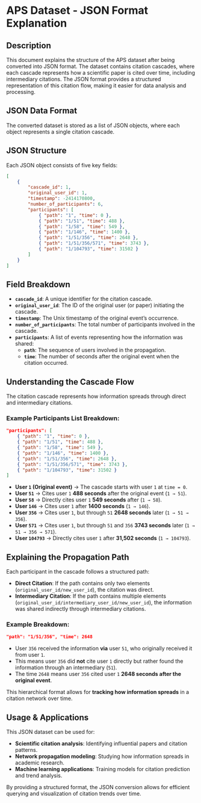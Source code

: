 # APS Dataset - JSON Format Explanation

## Description
This document explains the structure of the APS dataset after being converted into JSON format. The dataset contains citation cascades, where each cascade represents how a scientific paper is cited over time, including intermediary citations. The JSON format provides a structured representation of this citation flow, making it easier for data analysis and processing.

## JSON Data Format
The converted dataset is stored as a list of JSON objects, where each object represents a single citation cascade.

## JSON Structure
Each JSON object consists of five key fields:

```json
[
    {
        "cascade_id": 1,
        "original_user_id": 1,
        "timestamp": -2414170800,
        "number_of_participants": 6,
        "participants": [
            { "path": "1", "time": 0 },
            { "path": "1/51", "time": 488 },
            { "path": "1/58", "time": 549 },
            { "path": "1/146", "time": 1400 },
            { "path": "1/51/356", "time": 2648 },
            { "path": "1/51/356/571", "time": 3743 },
            { "path": "1/104793", "time": 31502 }
        ]
    }
]
```

## Field Breakdown
- **`cascade_id`**: A unique identifier for the citation cascade.
- **`original_user_id`**: The ID of the original user (or paper) initiating the cascade.
- **`timestamp`**: The Unix timestamp of the original event’s occurrence.
- **`number_of_participants`**: The total number of participants involved in the cascade.
- **`participants`**: A list of events representing how the information was shared:
  - **`path`**: The sequence of users involved in the propagation.
  - **`time`**: The number of seconds after the original event when the citation occurred.

## Understanding the Cascade Flow
The citation cascade represents how information spreads through direct and intermediary citations.

### Example Participants List Breakdown:

```json
"participants": [
    { "path": "1", "time": 0 },
    { "path": "1/51", "time": 488 },
    { "path": "1/58", "time": 549 },
    { "path": "1/146", "time": 1400 },
    { "path": "1/51/356", "time": 2648 },
    { "path": "1/51/356/571", "time": 3743 },
    { "path": "1/104793", "time": 31502 }
]
```

- **User `1` (Original event)** → The cascade starts with user `1` at `time = 0`.
- **User `51`** → Cites user `1` **488 seconds** after the original event (`1 → 51`).
- **User `58`** → Directly cites user `1` **549 seconds** after (`1 → 58`).
- **User `146`** → Cites user `1` after **1400 seconds** (`1 → 146`).
- **User `356`** → Cites user `1`, but through `51` **2648 seconds** later (`1 → 51 → 356`).
- **User `571`** → Cites user `1`, but through `51` and `356` **3743 seconds** later (`1 → 51 → 356 → 571`).
- **User `104793`** → Directly cites user `1` after **31,502 seconds** (`1 → 104793`).

## Explaining the Propagation Path
Each participant in the cascade follows a structured path:
- **Direct Citation**: If the path contains only two elements (`original_user_id/new_user_id`), the citation was direct.
- **Intermediary Citation**: If the path contains multiple elements (`original_user_id/intermediary_user_id/new_user_id`), the information was shared indirectly through intermediary citations.

### Example Breakdown:

```json
"path": "1/51/356", "time": 2648
```

- User `356` received the information **via** user `51`, who originally received it from user `1`.
- This means user `356` did **not** cite user `1` directly but rather found the information through an intermediary (`51`).
- The time `2648` means user `356` cited user `1` **2648 seconds after the original event**.

This hierarchical format allows for **tracking how information spreads** in a citation network over time.

## Usage & Applications
This JSON dataset can be used for:
- **Scientific citation analysis**: Identifying influential papers and citation patterns.
- **Network propagation modeling**: Studying how information spreads in academic research.
- **Machine learning applications**: Training models for citation prediction and trend analysis.

By providing a structured format, the JSON conversion allows for efficient querying and visualization of citation trends over time.

